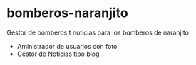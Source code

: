 # bomberos-naranjito
Gestor de bomberos t noticias  para los bomberos de naranjito
- Aministrador de usuarios con foto
- Gestor de Noticias tipo blog

